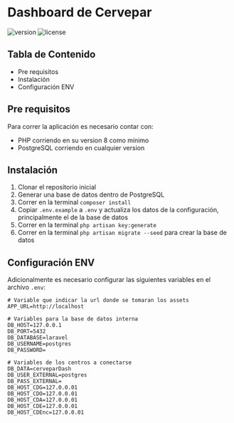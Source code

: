 # Dashboard de Cervepar

![version](https://img.shields.io/badge/version-1.0.0-blue.svg) 
![license](https://img.shields.io/badge/license-MIT-blue.svg)

## Tabla de Contenido
* Pre requisitos
* Instalación
* Configuración ENV

## Pre requisitos

Para correr la aplicación es necesario contar con:

 - PHP corriendo en su version 8 como mínimo
 - PostgreSQL corriendo en cualquier version


## Instalación
1. Clonar el repositorio inicial
2. Generar una base de datos dentro de PostgreSQL
3. Correr en la terminal `composer install`
4. Copiar `.env.example` a `.env` y actualiza los datos de la configuración, principalmente el de la base de datos
5. Correr en la terminal `php artisan key:generate`
6. Correr en la terminal `php artisan migrate --seed` para crear la base de datos

## Configuración ENV
Adicionalmente es necesario configurar las siguientes variables en el archivo `.env`:

    # Variable que indicar la url donde se tomaran los assets
    APP_URL=http://localhost

    # Variables para la base de datos interna
    DB_HOST=127.0.0.1
    DB_PORT=5432
    DB_DATABASE=laravel
    DB_USERNAME=postgres
    DB_PASSWORD=

    # Variables de los centros a conectarse
    DB_DATA=cerveparDash
    DB_USER_EXTERNAL=postgres
    DB_PASS_EXTERNAL=
    DB_HOST_CDG=127.0.0.01
    DB_HOST_CDO=127.0.0.01
    DB_HOST_CDA=127.0.0.01
    DB_HOST_CDE=127.0.0.01
    DB_HOST_CDEnc=127.0.0.01
